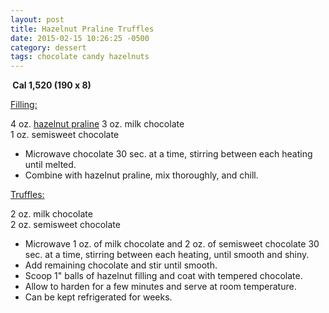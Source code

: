 ```yaml
---
layout: post
title: Hazelnut Praline Truffles
date: 2015-02-15 10:26:25 -0500
category: dessert
tags: chocolate candy hazelnuts
---
```

<b> Cal 1,520 (190 x 8)</b>
  
<span style="text-decoration: underline;">Filling:</span>
  
4 oz. <a title="Hazelnut Praline" href="https://escowles.github.io/recipes/dessert/2015/02/06/hazelnut-praline.html">hazelnut praline</a>
3 oz. milk chocolate  
1 oz. semisweet chocolate  
<ul>
	<li>Microwave chocolate 30 sec. at a time, stirring between each heating until melted.</li>
	<li>Combine with hazelnut praline, mix thoroughly, and chill.</li>
</ul>
<span style="text-decoration: underline;">Truffles:</span>
  
2 oz. milk chocolate  
2 oz. semisweet chocolate  
<ul>
	<li>Microwave 1 oz. of milk chocolate and 2 oz. of semisweet chocolate 30 sec. at a time, stirring between each heating, until smooth and shiny.</li>
	<li>Add remaining chocolate and stir until smooth.</li>
	<li>Scoop 1" balls of hazelnut filling and coat with tempered chocolate.</li>
	<li>Allow to harden for a few minutes and serve at room temperature.</li>
	<li>Can be kept refrigerated for weeks.</li>
</ul>
